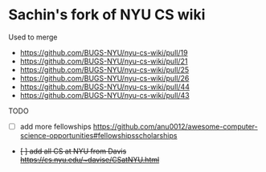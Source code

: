 # Sachin's fork of NYU CS wiki

Used to merge

- https://github.com/BUGS-NYU/nyu-cs-wiki/pull/19
- https://github.com/BUGS-NYU/nyu-cs-wiki/pull/21
- https://github.com/BUGS-NYU/nyu-cs-wiki/pull/25
- https://github.com/BUGS-NYU/nyu-cs-wiki/pull/26
- https://github.com/BUGS-NYU/nyu-cs-wiki/pull/44
- https://github.com/BUGS-NYU/nyu-cs-wiki/pull/43

TODO

- [ ] add more fellowships https://github.com/anu0012/awesome-computer-science-opportunities#fellowshipsscholarships
- ~~[ ] add all CS at NYU from Davis https://cs.nyu.edu/~davise/CSatNYU.html~~
